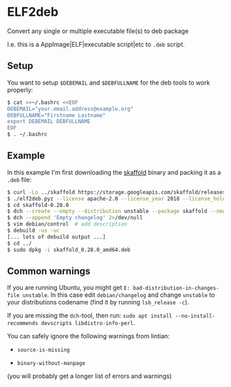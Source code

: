 # ELF2deb

Convert any single or multiple executable file(s) to deb package

I.e. this is a AppImage|ELF|executable script|etc to `.deb` script.

## Setup

You want to setup `$DEBEMAIL` and `$DEBFULLNAME` for the deb tools to work properly:

```bash
$ cat >>~/.bashrc <<EOF
DEBEMAIL="your.email.address@example.org"
DEBFULLNAME="Firstname Lastname"
export DEBEMAIL DEBFULLNAME
EOF
$ . ~/.bashrc
```

## Example

In this example I'm first downloading the [skaffold](https://skaffold.dev/) binary and packing it as a `.deb` file:

```bash
$ curl -Lo ../skaffold https://storage.googleapis.com/skaffold/releases/latest/skaffold-linux-amd64
$ ./elf2deb.pyz --license apache-2.0 --license_year 2018 --license_holder "The Skaffold Authors" --package_name skaffold --package_version 0.28.0 --homepage "https://skaffold.dev/" ../skaffold
$ cd skaffold-0.28.0
$ dch --create --empty --distribution unstable --package skaffold --newversion 0.28.0
$ dch --append 'Empty changelog' 2>/dev/null
$ vim debian/control  # add description
$ debuild -us -uc
[... lots of debuild output ...]
$ cd ../
$ sudo dpkg -i skaffold_0.28.0_amd64.deb
```

## Common warnings

If you are running Ubuntu, you might get `E: bad-distribution-in-changes-file unstable`.
In this case edit `debian/changelog` and change `unstable` to your distributions codename (find it by running `lsb_release -c`).

If you are missing the `dch`-tool, then run: `sudo apt install --no-install-recommends devscripts libdistro-info-perl`.

You can safely ignore the following warnings from lintian:

 * `source-is-missing`

 * `binary-without-manpage`

(you will probably get a longer list of errors and warnings)